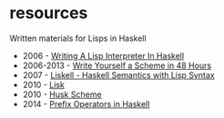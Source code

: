 resources
=========

Written materials for Lisps in Haskell

* 2006 - [Writing A Lisp Interpreter In Haskell](http://www.defmacro.org/ramblings/lisp-in-haskell.html)
* 2006-2013 - [Write Yourself a Scheme in 48 Hours](http://en.wikibooks.org/wiki/Write_Yourself_a_Scheme_in_48_Hours)
* 2007 - [Liskell - Haskell Semantics with Lisp Syntax](http://clemens.endorphin.org/ILC07-Liskell-draft.pdf)
* 2010 - [Lisk](http://chrisdone.com/posts/lisk-lisp-haskell)
* 2010 - [Husk Scheme](http://justinethier.github.io/husk-scheme/)
* 2014 - [Prefix Operators in Haskell](http://technicae.cogitat.io/2014/01/prefix-operators-in-haskell.html)
